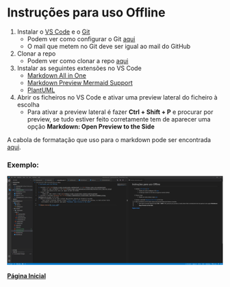 # Instruções para uso Offline

1. Instalar o [VS Code](https://code.visualstudio.com/Download) e o [Git](https://git-scm.com/downloads)
    - Podem ver como configurar o Git [aqui](https://git-scm.com/book/en/v2/Getting-Started-First-Time-Git-Setup)
    - O mail que metem no Git deve ser igual ao mail do GitHub
2. Clonar a repo
    - Podem ver como clonar a repo [aqui](https://code.visualstudio.com/docs/editor/github)
3. Instalar as seguintes extensões no VS Code
    - [Markdown All in One](https://marketplace.visualstudio.com/items?itemName=yzhang.markdown-all-in-one)
    - [Markdown Preview Mermaid Support](https://marketplace.visualstudio.com/items?itemName=bierner.markdown-mermaid)
    - [PlantUML](https://marketplace.visualstudio.com/items?itemName=jebbs.plantuml)
4. Abrir os ficheiros no VS Code e ativar uma preview lateral do ficheiro à escolha
    - Para ativar a preview lateral é fazer **Ctrl + Shift + P** e procurar por preview, se tudo estiver feito corretamente tem de aparecer uma opção **Markdown: Open Preview to the Side**

A cabola de formatação que uso para o markdown pode ser encontrada [aqui](https://www.markdownguide.org/cheat-sheet/).

### **Exemplo:**

![Exemplo](Exemplo.PNG)

**[Página Inicial](./index.md)**
